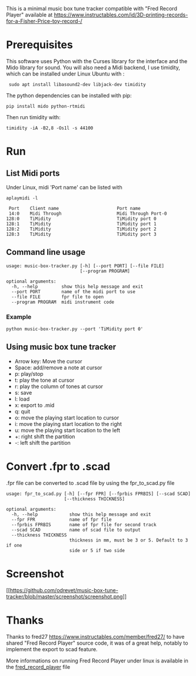 This is a minimal music box tune tracker compatible with "Fred Record Player"
available at https://www.instructables.com/id/3D-printing-records-for-a-Fisher-Price-toy-record-/

# Prerequisites

This software uses Python with the Curses library for the interface and the Mido library for sound.
You will also need a Midi backend, I use timidity, which can be installed under Linux Ubuntu with :

```
 sudo apt install libasound2-dev libjack-dev timidity
```

The python dependencies can be installed with pip:

```
pip install mido python-rtmidi
```

Then run timidity with:

```
timidity -iA -B2,8 -Os1l -s 44100
```

# Run

## List Midi ports

Under Linux, midi 'Port name' can be listed with

```
aplaymidi -l

 Port    Client name                      Port name
 14:0    Midi Through                     Midi Through Port-0
128:0    TiMidity                         TiMidity port 0
128:1    TiMidity                         TiMidity port 1
128:2    TiMidity                         TiMidity port 2
128:3    TiMidity                         TiMidity port 3
```

## Command line usage

```
usage: music-box-tracker.py [-h] [--port PORT] [--file FILE]
                            [--program PROGRAM]

optional arguments:
  -h, --help         show this help message and exit
  --port PORT        name of the midi port to use
  --file FILE        fpr file to open
  --program PROGRAM  midi instrument code
```

### Example

```
python music-box-tracker.py --port 'TiMidity port 0'
```

## Using music box tune tracker

* Arrow key: Move the cursor
* Space: add/remove a note at cursor
* p: play/stop
* t: play the tone at cursor
* r: play the column of tones at cursor
* s: save
* l: load
* x: export to .mid
* q: quit
* o: move the playing start location to cursor
* i: move the playing start location to the right
* u: move the playing start location to the left
* +: right shift the partition
* -: left shift the partition

# Convert .fpr to .scad

.fpr file can be converted to .scad file by using the fpr_to_scad.py file


```
usage: fpr_to_scad.py [-h] [--fpr FPR] [--fprbis FPRBIS] [--scad SCAD]
                      [--thickness THICKNESS]

optional arguments:
  -h, --help            show this help message and exit
  --fpr FPR             name of fpr file
  --fprbis FPRBIS       name of fpr file for second track
  --scad SCAD           name of scad file to output
  --thickness THICKNESS
                        thickness in mm, must be 3 or 5. Default to 3 if one
                        side or 5 if two side
```

# Screenshot

[[https://github.com/odrevet/music-box-tune-tracker/blob/master/screenshot/screenshot.png]]

# Thanks

Thanks to fred27 https://www.instructables.com/member/fred27/ to have shared "Fred Record Player" source code, it was of a great help, notably to implement the export to scad feature.

More informations on running Fred Record Player under linux is available in the [fred_record_player](fred_record_player.md) file
